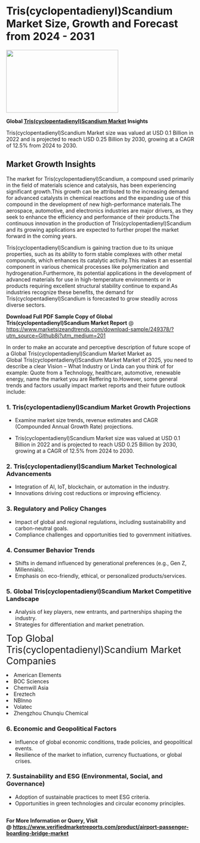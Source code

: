 <H1>Tris(cyclopentadienyl)Scandium Market Size, Growth and Forecast from 2024 - 2031</H1><img class="aligncenter size-medium wp-image-584254" src="https://thirdeyenews.in/wp-content/uploads/2024/09/Global-Market-Research-300x168.jpeg" alt="" width="300" height="168" /><p><strong>Global&nbsp;<a href="https://www.marketsizeandtrends.com/download-sample/249378/?utm_source=Github8j?utm_medium=201">Tris(cyclopentadienyl)Scandium Market</a> Insights</strong></p><p>Tris(cyclopentadienyl)Scandium Market size was valued at USD 0.1 Billion in 2022 and is projected to reach USD 0.25 Billion by 2030, growing at a CAGR of 12.5% from 2024 to 2030.</p><p><h2>Market Growth Insights</h2> <p>The market for Tris(cyclopentadienyl)Scandium, a compound used primarily in the field of materials science and catalysis, has been experiencing significant growth.This growth can be attributed to the increasing demand for advanced catalysts in chemical reactions and the expanding use of this compound in the development of new high-performance materials.The aerospace, automotive, and electronics industries are major drivers, as they seek to enhance the efficiency and performance of their products.The continuous innovation in the production of Tris(cyclopentadienyl)Scandium and its growing applications are expected to further propel the market forward in the coming years.</p> <p>Tris(cyclopentadienyl)Scandium is gaining traction due to its unique properties, such as its ability to form stable complexes with other metal compounds, which enhances its catalytic activity.This makes it an essential component in various chemical processes like polymerization and hydrogenation.Furthermore, its potential applications in the development of advanced materials for use in high-temperature environments or in products requiring excellent structural stability continue to expand.As industries recognize these benefits, the demand for Tris(cyclopentadienyl)Scandium is forecasted to grow steadily across diverse sectors.</p> <p><span class=""><strong>Download Full PDF Sample Copy of Global Tris(cyclopentadienyl)Scandium Market Report</strong> @ <a href="https://www.marketsizeandtrends.com/download-sample/249378/?utm_source=Github8j?utm_medium=201" target="_blank">https://www.marketsizeandtrends.com/download-sample/249378/?utm_source=Github8j?utm_medium=201</a></span></p><p>In order to make an accurate and perceptive description of future scope of a Global&nbsp;Tris(cyclopentadienyl)Scandium Market Market as Global&nbsp;Tris(cyclopentadienyl)Scandium Market Market of 2025, you need to describe a clear Vision &ndash; What Industry or Linda can you think of for example: Quote from a Technology, healthcare, automotive, renewable energy, name the market you are Reffering to.However, some general trends and factors usually impact market reports and their future outlook include:</p><h3>1.&nbsp;<strong>Tris(cyclopentadienyl)Scandium Market Growth Projections</strong></h3><ul><li>Examine market size trends, revenue estimates and CAGR (Compounded Annual Growth Rate) projections.</li><li><p>Tris(cyclopentadienyl)Scandium Market size was valued at USD 0.1 Billion in 2022 and is projected to reach USD 0.25 Billion by 2030, growing at a CAGR of 12.5% from 2024 to 2030.</p></li></ul><h3>2.&nbsp;<strong>Tris(cyclopentadienyl)Scandium Market Technological Advancements</strong></h3><ul><li>Integration of AI, IoT, blockchain, or automation in the industry.</li><li>Innovations driving cost reductions or improving efficiency.</li></ul><h3>3.&nbsp;<strong>Regulatory and Policy Changes</strong></h3><ul><li>Impact of global and regional regulations, including sustainability and carbon-neutral goals.</li><li>Compliance challenges and opportunities tied to government initiatives.</li></ul><h3>4.&nbsp;<strong>Consumer Behavior Trends</strong></h3><ul><li>Shifts in demand influenced by generational preferences (e.g., Gen Z, Millennials).</li><li>Emphasis on eco-friendly, ethical, or personalized products/services.</li></ul><h3>5.&nbsp;<strong>Global Tris(cyclopentadienyl)Scandium Market Competitive Landscape</strong></h3><ul><li>Analysis of key players, new entrants, and partnerships shaping the industry.</li><li>Strategies for differentiation and market penetration.</li></ul><p data-pm-slice="1 1 []"><span style="color: inherit; font-family: inherit; font-size: 25px;">Top Global Tris(cyclopentadienyl)Scandium Market Companies</span></p><div class="" data-test-id=""><p><li>American Elements</li><li> BOC Sciences</li><li> Chemwill Asia</li><li> Ereztech</li><li> NBInno</li><li> Volatec</li><li> Zhengzhou Chunqiu Chemical</li></p></div><h3>6.&nbsp;<strong>Economic and Geopolitical Factors</strong></h3><ul><li>Influence of global economic conditions, trade policies, and geopolitical events.</li><li>Resilience of the market to inflation, currency fluctuations, or global crises.</li></ul><h3>7.&nbsp;<strong>Sustainability and ESG (Environmental, Social, and Governance)</strong></h3><ul><li>Adoption of sustainable practices to meet ESG criteria.</li><li>Opportunities in green technologies and circular economy principles.</li></ul><h2><strong style="font-size: 14px;">For More Information or Query, Visit @&nbsp;</strong><a style="background-color: #ffffff; font-size: 14px;" href="https://www.marketsizeandtrends.com/report/tris-cyclopentadienyl-scandium-market/" target="_blank">https://www.verifiedmarketreports.com/product/airport-passenger-boarding-bridge-market</a></h2>